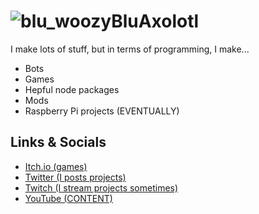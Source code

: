 # ![blu_woozy](https://cdn.discordapp.com/emojis/735691073225228308.png)BluAxolotl

I make lots of stuff, but in terms of programming, I make...

- Bots
- Games
- Hepful node packages
- Mods
- Raspberry Pi projects (EVENTUALLY)

## Links & Socials

- [Itch.io (games)](http://bluaxolotl.itch.io/)
- [Twitter (I posts projects)](https://twitter.com/BluAxolotl)
- [Twitch (I stream projects sometimes)](https://twitch.tv/bluaxolotl/)
- [YouTube (CONTENT)](https://www.youtube.com/channel/UCR7sSbiIu-vFr01og-4EwsQ)
